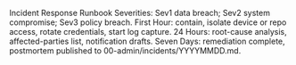 Incident Response Runbook
Severities: Sev1 data breach; Sev2 system compromise; Sev3 policy breach.
First Hour: contain, isolate device or repo access, rotate credentials, start log capture.
24 Hours: root-cause analysis, affected-parties list, notification drafts.
Seven Days: remediation complete, postmortem published to 00-admin/incidents/YYYYMMDD.md.
